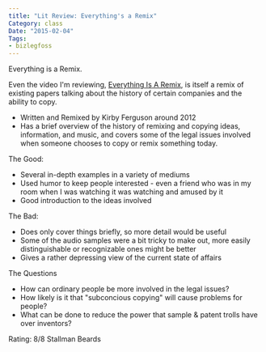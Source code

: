 ```yaml
---
title: "Lit Review: Everything's a Remix"
Category: class
Date: "2015-02-04"
Tags:
- bizlegfoss
---
```


Everything is a Remix.

Even the video I'm reviewing, [Everything Is A Remix], is itself a remix of existing papers talking about the history of certain companies and the ability to copy.

- Written and Remixed by Kirby Ferguson around 2012
- Has a brief overview of the history of remixing and copying ideas, information, and music, and covers some of the legal issues involved when someone chooses to copy or remix something today.

The Good:

- Several in-depth examples in a variety of mediums
- Used humor to keep people interested - even a friend who was in my room when I was watching it was watching and amused by it
- Good introduction to the ideas involved

The Bad:

- Does only cover things briefly, so more detail would be useful
- Some of the audio samples were a bit tricky to make out, more easily distinguishable or recognizable ones might be better
- Gives a rather depressing view of the current state of affairs

The Questions

- How can ordinary people be more involved in the legal issues?
- How likely is it that "subconcious copying" will cause problems for people?
- What can be done to reduce the power that sample & patent trolls have over inventors?

Rating: 8/8 Stallman Beards

[Everything Is A Remix]: https://www.youtube.com/watch?v=coGpmA4saEk
